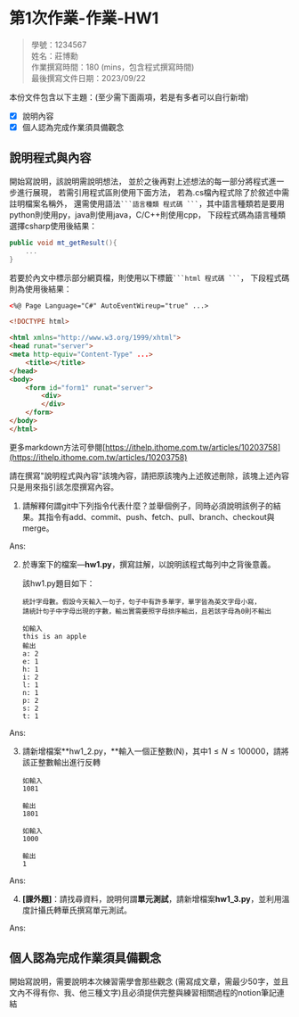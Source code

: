# 第1次作業-作業-HW1
>
>學號：1234567
><br />
>姓名：莊博勳
><br />
>作業撰寫時間：180 (mins，包含程式撰寫時間)
><br />
>最後撰寫文件日期：2023/09/22
>

本份文件包含以下主題：(至少需下面兩項，若是有多者可以自行新增)
- [x] 說明內容
- [x] 個人認為完成作業須具備觀念

## 說明程式與內容

開始寫說明，該說明需說明想法，
並於之後再對上述想法的每一部分將程式進一步進行展現，
若需引用程式區則使用下面方法，
若為.cs檔內程式除了於敘述中需註明檔案名稱外，
還需使用語法` ```語言種類 程式碼 ``` `，其中語言種類若是要用python則使用py，java則使用java，C/C++則使用cpp，
下段程式碼為語言種類選擇csharp使用後結果：

```csharp
public void mt_getResult(){
    ...
}
```

若要於內文中標示部分網頁檔，則使用以下標籤` ```html 程式碼 ``` `，
下段程式碼則為使用後結果：

```html
<%@ Page Language="C#" AutoEventWireup="true" ...>

<!DOCTYPE html>

<html xmlns="http://www.w3.org/1999/xhtml">
<head runat="server">
<meta http-equiv="Content-Type" ...>
    <title></title>
</head>
<body>
    <form id="form1" runat="server">
        <div>
        </div>
    </form>
</body>
</html>
```
更多markdown方法可參閱[https://ithelp.ithome.com.tw/articles/10203758](https://ithelp.ithome.com.tw/articles/10203758)

請在撰寫"說明程式與內容"該塊內容，請把原該塊內上述敘述刪除，該塊上述內容只是用來指引該怎麼撰寫內容。

1. 請解釋何謂git中下列指令代表什麼？並舉個例子，同時必須說明該例子的結果。其指令有add、commit、push、fetch、pull、branch、checkout與merge。

Ans:



2. 於專案下的檔案—**hw1.py**，撰寫註解，以說明該程式每列中之背後意義。

    該hw1.py題目如下：

    ```
    統計字母數。假設今天輸入一句子，句子中有許多單字，單字皆為英文字母小寫，
    請統計句子中字母出現的字數，輸出實需要照字母排序輸出，且若該字母為0則不輸出

    如輸入
    this is an apple
    輸出
    a: 2
    e: 1
    h: 1
    i: 2
    l: 1
    n: 1
    p: 2
    s: 2
    t: 1
    ```

Ans:



3. 請新增檔案**hw1_2.py，**輸入一個正整數(N)，其中$1\le N \le 100000$，請將該正整數輸出進行反轉

    ```
    如輸入
    1081

    輸出
    1801

    如輸入
    1000

    輸出
    1
    ```

Ans:


4. **[課外題]**：請找尋資料，說明何謂**單元測試**，請新增檔案**hw1_3.py**，並利用溫度計攝氏轉華氏撰寫單元測試。

Ans:



## 個人認為完成作業須具備觀念

開始寫說明，需要說明本次練習需學會那些觀念 (需寫成文章，需最少50字，並且文內不得有你、我、他三種文字)且必須提供完整與練習相關過程的notion筆記連結